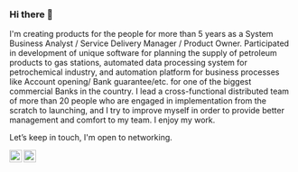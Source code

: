 ### Hi there 👋

I'm creating products for the people for more than 5 years as a System Business Analyst / Service Delivery Manager / Product Owner.
Participated in development of unique software for planning the supply of petroleum products to gas stations, automated data processing system for petrochemical industry, and automation platform for business processes like Account opening/ Bank guarantee/etc. for one of the biggest commercial Banks in the country.
I lead a cross-functional distributed team of more than 20 people who are engaged in implementation from the scratch to launching, and I try to improve myself in order to provide better management and comfort to my team.
I enjoy my work.

Let’s keep in touch, I'm open to networking.

<a href="https://www.linkedin.com/in/zhukovia/">
  <img align="left" alt="LinkdeIn" width="22px" src="https://cdn.jsdelivr.net/npm/simple-icons@v3/icons/linkedin.svg" />
</a>
<a href="https://t.me/your_profile">
  <img align="left" alt="Abhishek's Telegram" width="22px" src="https://cdn.jsdelivr.net/npm/simple-icons@v3/icons/telegram.svg" />


<!--
**IgorAZhukov/IgorAZhukov** is a ✨ _special_ ✨ repository because its `README.md` (this file) appears on your GitHub profile.

Here are some ideas to get you started:

- 🔭 I’m currently working on ...
- 🌱 I’m currently learning ...
- 👯 I’m looking to collaborate on ...
- 🤔 I’m looking for help with ...
- 💬 Ask me about ...
- 📫 How to reach me: ...
- 😄 Pronouns: ...
- ⚡ Fun fact: ...
-->
